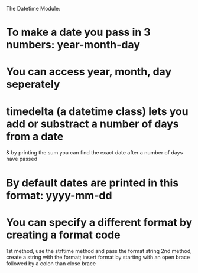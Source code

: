 The Datetime Module:

# To make a date you pass in 3 numbers: year-month-day
# You can access year, month, day seperately
# timedelta (a datetime class) lets you add or substract a number of days from a date
  & by printing the sum you can find the exact date after a number of days have passed
# By default dates are printed in this format: yyyy-mm-dd
# You can specify a different format by creating a format code
  1st method, use the strftime method and pass the format string
  2nd method, create a string with the format; insert format by starting with an open brace followed by a colon than close brace

